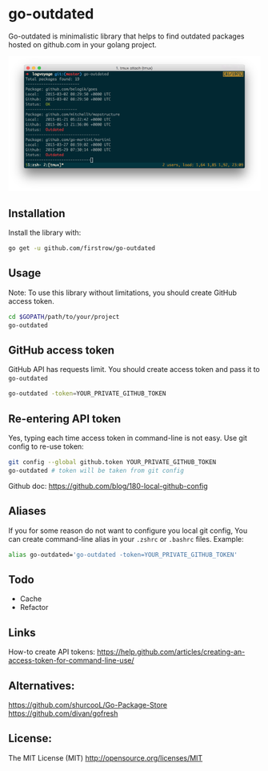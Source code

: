 # go-outdated

Go-outdated is minimalistic library that helps to find outdated packages hosted on github.com in your golang project.

![Dashboard](https://raw.githubusercontent.com/firstrow/go-outdated/master/sample.png)

## Installation
Install the library with:
``` bash
go get -u github.com/firstrow/go-outdated
```

## Usage
Note: To use this library without limitations, you should create GitHub access token.
``` bash
cd $GOPATH/path/to/your/project
go-outdated
```

## GitHub access token
GitHub API has requests limit. You should create access token and pass it to `go-outdated`
``` bash
go-outdated -token=YOUR_PRIVATE_GITHUB_TOKEN
```

## Re-entering API token
Yes, typing each time access token in command-line is not easy. Use git config to re-use token:
``` bash
git config --global github.token YOUR_PRIVATE_GITHUB_TOKEN
go-outdated # token will be taken from git config
```
Github doc: https://github.com/blog/180-local-github-config

## Aliases
If you for some reason do not want to configure you local git config, You can create command-line alias in your `.zshrc` or `.bashrc` files. Example:
``` bash
alias go-outdated='go-outdated -token=YOUR_PRIVATE_GITHUB_TOKEN'
```

## Todo
- Cache
- Refactor

## Links
How-to create API tokens: https://help.github.com/articles/creating-an-access-token-for-command-line-use/  

## Alternatives:
https://github.com/shurcooL/Go-Package-Store  
https://github.com/divan/gofresh

## License:
The MIT License (MIT) 
http://opensource.org/licenses/MIT
